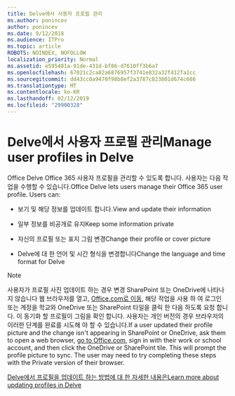 ```yaml
---
title: Delve에서 사용자 프로필 관리
ms.author: ponincev
author: ponincev
ms.date: 9/12/2018
ms.audience: ITPro
ms.topic: article
ROBOTS: NOINDEX, NOFOLLOW
localization_priority: Normal
ms.assetid: e595481a-91de-431d-bf86-d7610ff3b6a7
ms.openlocfilehash: 67021c2ca82a6876957f3741e832a32f412fa1cc
ms.sourcegitcommit: dd43cc0a9470f98b8ef2a3787c823801d674c666
ms.translationtype: MT
ms.contentlocale: ko-KR
ms.lasthandoff: 02/12/2019
ms.locfileid: "29900328"
---
```

# <a name="manage-user-profiles-in-delve"></a><span data-ttu-id="220c7-102">Delve에서 사용자 프로필 관리</span><span class="sxs-lookup"><span data-stu-id="220c7-102">Manage user profiles in Delve</span></span>

<span data-ttu-id="220c7-p101">Office Delve Office 365 사용자 프로필을 관리할 수 있도록 합니다. 사용자는 다음 작업을 수행할 수 있습니다.</span><span class="sxs-lookup"><span data-stu-id="220c7-p101">Office Delve lets users manage their Office 365 user profile. Users can:</span></span>
  
- <span data-ttu-id="220c7-105">보기 및 해당 정보를 업데이트 합니다.</span><span class="sxs-lookup"><span data-stu-id="220c7-105">View and update their information</span></span>
    
- <span data-ttu-id="220c7-106">일부 정보를 비공개로 유지</span><span class="sxs-lookup"><span data-stu-id="220c7-106">Keep some information private</span></span>
    
- <span data-ttu-id="220c7-107">자신의 프로필 또는 표지 그림 변경</span><span class="sxs-lookup"><span data-stu-id="220c7-107">Change their profile or cover picture</span></span>
    
- <span data-ttu-id="220c7-108">Delve에 대 한 언어 및 시간 형식을 변경합니다</span><span class="sxs-lookup"><span data-stu-id="220c7-108">Change the language and time format for Delve</span></span>
    
> [!NOTE]
> <span data-ttu-id="220c7-p102">사용자가 프로필 사진 업데이트 하는 경우 변경 SharePoint 또는 OneDrive에 나타나지 않습니다 웹 브라우저를 열고, [Office.com로 이동](https://www.office.com), 해당 작업을 사용 하 여 로그인 또는 계정을 학교와 OneDrive 또는 SharePoint 타일을 클릭 한 다음 하도록 요청 합니다. 이 동기화 할 프로필이 그림을 확인 합니다. 사용자는 개인 버전의 경우 브라우저의 이러한 단계를 완료를 시도해 야 할 수 있습니다.</span><span class="sxs-lookup"><span data-stu-id="220c7-p102">If a user updated their profile picture and the change isn't appearing in SharePoint or OneDrive, ask them to open a web browser, [go to Office.com](https://www.office.com), sign in with their work or school account, and then click the OneDrive or SharePoint tile. This will prompt the profile picture to sync. The user may need to try completing these steps with the Private version of their browser.</span></span> 
  
[<span data-ttu-id="220c7-111">Delve에서 프로필을 업데이트 하는 방법에 대 한 자세한 내용은</span><span class="sxs-lookup"><span data-stu-id="220c7-111">Learn more about updating profiles in Delve</span></span>](https://go.microsoft.com/fwlink/?linkid=735070)
  

